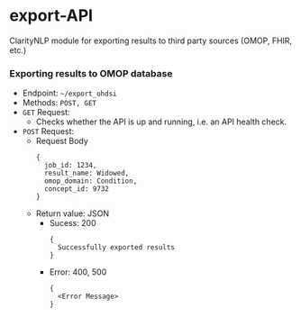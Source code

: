 # export-API

ClarityNLP module for exporting results to third party sources (OMOP, FHIR, etc.)

### Exporting results to OMOP database

- Endpoint: `~/export_ohdsi`
- Methods: `POST, GET`
- `GET` Request:
  - Checks whether the API is up and running, i.e. an API health check.
- `POST` Request:
  - Request Body
    ```
    {
      job_id: 1234,
      result_name: Widowed,
      omop_domain: Condition,
      concept_id: 9732
    }
    ```
  - Return value: JSON
    - Sucess: 200
      ```
      {
        Successfully exported results
      }
      ```
    - Error: 400, 500
      ```
      {
        <Error Message>
      }
      ```
